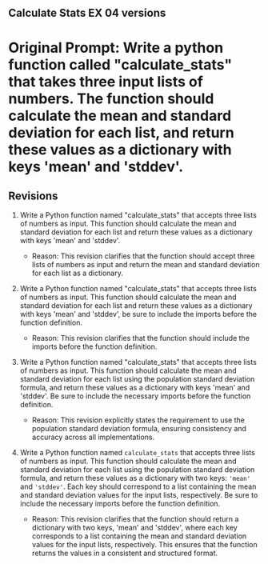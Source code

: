 ## Calculate Stats EX 04 versions

# Original Prompt: Write a python function called "calculate_stats" that takes three input lists of numbers. The function should calculate the mean and standard deviation for each list, and return these values as a dictionary with keys 'mean' and 'stddev'.

## Revisions

1. Write a Python function named "calculate_stats" that accepts three lists of numbers as input. This function should calculate the mean and standard deviation for each list and return these values as a dictionary with keys 'mean' and 'stddev'.
   - Reason: This revision clarifies that the function should accept three lists of numbers as input and return the mean and standard deviation for each list as a dictionary.

2. Write a Python function named "calculate_stats" that accepts three lists of numbers as input. This function should calculate the mean and standard deviation for each list and return these values as a dictionary with keys 'mean' and 'stddev', be sure to include the imports before the function definition.
   - Reason: This revision clarifies that the function should include the imports before the function definition.

3. Write a Python function named "calculate_stats" that accepts three lists of numbers as input. This function should calculate the mean and standard deviation for each list using the population standard deviation formula, and return these values as a dictionary with keys 'mean' and 'stddev'. Be sure to include the necessary imports before the function definition.
   - Reason: This revision explicitly states the requirement to use the population standard deviation formula, ensuring consistency and accuracy across all implementations.

4. Write a Python function named `calculate_stats` that accepts three lists of numbers as input. This function should calculate the mean and standard deviation for each list using the population standard deviation formula, and return these values as a dictionary with two keys: `'mean'` and `'stddev'`. Each key should correspond to a list containing the mean and standard deviation values for the input lists, respectively. Be sure to include the necessary imports before the function definition.
   - Reason: This revision clarifies that the function should return a dictionary with two keys, 'mean' and 'stddev', where each key corresponds to a list containing the mean and standard deviation values for the input lists, respectively. This ensures that the function returns the values in a consistent and structured format.